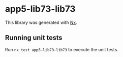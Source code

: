 # app5-lib73-lib73

This library was generated with [Nx](https://nx.dev).

## Running unit tests

Run `nx test app5-lib73-lib73` to execute the unit tests.
